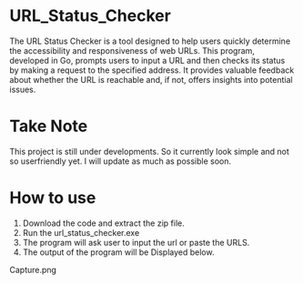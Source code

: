 # URL_Status_Checker

The URL Status Checker is a tool designed to help users quickly determine the accessibility and responsiveness of web URLs. This program, developed in Go, prompts users to input a URL and then checks its status by making a request to the specified address. It provides valuable feedback about whether the URL is reachable and, if not, offers insights into potential issues.


# Take Note 

This project is still under developments. So it currently look simple and not so userfriendly yet. I will update as much as possible soon.

# How to use 

1. Download the code and extract the zip file. 
2. Run the  url_status_checker.exe 
3. The program will ask user to input the url or paste the URLS.
4. The output of the program will be Displayed below.

Capture.png
